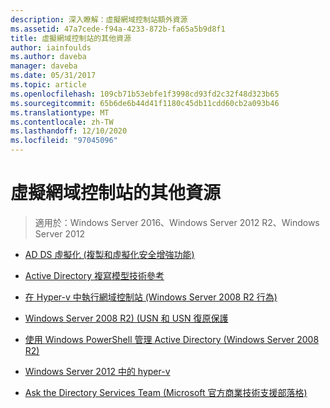```yaml
---
description: 深入瞭解：虛擬網域控制站額外資源
ms.assetid: 47a7cede-f94a-4233-872b-fa65a5b9d8f1
title: 虛擬網域控制站的其他資源
author: iainfoulds
ms.author: daveba
manager: daveba
ms.date: 05/31/2017
ms.topic: article
ms.openlocfilehash: 109cb71b53ebfe1f3998cd93fd2c32f48d323b65
ms.sourcegitcommit: 65b6de6b44d41f1180c45db11cdd60cb2a093b46
ms.translationtype: MT
ms.contentlocale: zh-TW
ms.lasthandoff: 12/10/2020
ms.locfileid: "97045096"
---
```

# <a name="virtualized-domain-controller-additional-resources"></a>虛擬網域控制站的其他資源

>適用於：Windows Server 2016、Windows Server 2012 R2、Windows Server 2012


-   [AD DS 虛擬化 (複製和虛擬化安全增強功能) ](https://go.microsoft.com/fwlink/p/?LinkID=238316)

-   [Active Directory 複寫模型技術參考](/previous-versions/windows/it-pro/windows-server-2003/cc782376(v=ws.10))

-   [在 Hyper-v 中執行網域控制站 (Windows Server 2008 R2 行為) ](/previous-versions/windows/it-pro/windows-server-2008-R2-and-2008/dd363553(v=ws.10))

-   [Windows Server 2008 R2)  (USN 和 USN 復原保護 ](/previous-versions/windows/it-pro/windows-server-2008-R2-and-2008/dd363553(v=ws.10))

-   [使用 Windows PowerShell 管理 Active Directory (Windows Server 2008 R2)](/previous-versions/windows/it-pro/windows-server-2008-R2-and-2008/dd378937(v=ws.10))

-   [Windows Server 2012 中的 hyper-v](/previous-versions/windows/it-pro/windows-server-2012-R2-and-2012/hh831531(v=ws.11))

-   [Ask the Directory Services Team (Microsoft 官方商業技術支援部落格)](/previous-versions/windows/it-pro/windows-server-2012-R2-and-2012/hh831531(v=ws.11))

